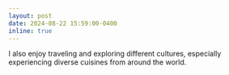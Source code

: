 ```yaml
---
layout: post
date: 2024-08-22 15:59:00-0400
inline: true
---
```


I also enjoy traveling and exploring different cultures, especially experiencing diverse cuisines from around the world.
